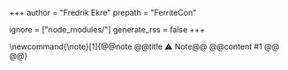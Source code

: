 +++
author = "Fredrik Ekre"
prepath = "FerriteCon"

ignore = ["node_modules/"]
generate_rss = false
+++

\newcommand{\note}[1]{@@note @@title ⚠ Note@@ @@content #1 @@ @@}